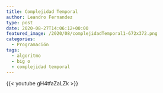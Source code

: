 ```yaml
---
title: Complejidad Temporal
author: Leandro Fernandez
type: post
date: 2020-08-27T14:06:12+00:00
featured_image: /2020/08/complejidadTemporal1-672x372.png
categories:
  - Programación
tags:
  - algoritmo
  - big o
  - complejidad temporal
---
```


{{< youtube gH4tfaZaLZk >}}